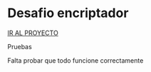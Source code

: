 <h1>Desafio encriptador</h1>
<a href="https://weeglem.github.io/Desafio-Encriptador/">IR AL PROYECTO</a>
<p>Pruebas</p>

<p>Falta probar que todo funcione correctamente</p>
